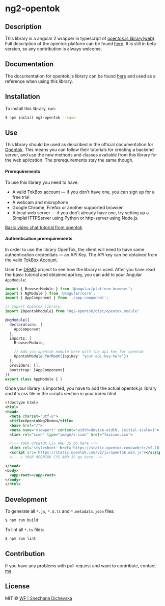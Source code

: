# ng2-opentok

## Description

This library is a angular 2 wrapper in typescript of [opentok.js library(web)](https://tokbox.com/developer/sdks/js/). Full description of the opentok platform can be found [here](https://tokbox.com/developer/guides/basics/).
It is still in beta version, so any contribution is always welcome.

## Documentation

The documentation for opentok.js library can be found [here](https://tokbox.com/developer/sdks/js) and used as a reference when using this library.

## Installation
To install this library, run:

```bash
$ npm install ng2-opentok --save
```
## Use
This library should be used as described in the official documentation for [Opentok](). This means you can follow their tutorials for creating a backend server, and use the new methods and classes available from this library for the web aplication. The prerequirements stay the same though.

#### Prerequirements
To use this library you need to have:
* A valid TokBox account — if you don't have one, you can sign up for a free trial
* A webcam and microphone
* Google Chrome, Firefox or another supported browser
* A local web server — if you don't already have one, try setting up a SimpleHTTPServer using Python or http-server using Node.js.

[Basic video chat tutorial from opentok](https://tokbox.com/developer/tutorials/web/basic-video-chat/)


#### Authentication prerequirements
In order to use the library OpenTok, the client will need to have some authentication credentials — an API Key.
The API key can be obtained from the valid [TokBox Account](https://id.tokbox.com/login?response_type=code&redirect_uri=https%3A%2F%2Ftokbox.com%2Faccount%2Fauth%2Fprovider%2Fcallback&state=eyJyZWRpcmVjdCI6Ii8ifQ%3D%3D&client_id=acountportalprod).

User the [DEMO](https://github.com/webfactorymk/ng2-opentok-demo) project to see how the library is used.
After you have read the basic tutorial and obtained api key, you can add to your Angular `AppModule`:

```typescript
import { BrowserModule } from '@angular/platform-browser';
import { NgModule } from '@angular/core';
import { AppComponent } from './app.component';

// Import Opentok library
import {OpentokModule} from "ng2-opentok/dist/opentok.module"

@NgModule({
  declarations: [
    AppComponent
  ],
  imports: [
    BrowserModule,

    // Add you opentok module here with the api key for opentok
    OpentokModule.forRoot({apiKey: "your-api-key-here"})
  ],
  providers: [],
  bootstrap: [AppComponent]
})
export class AppModule { }
```

Once your library is imported, you have to add the actual opentok.js library and it's css file in the scripts section in your index.html


```xml
<!doctype html>
<html>
<head>
  <meta charset="utf-8">
  <title>OpentokNg2Demo</title>
  <base href="/">
  <meta name="viewport" content="width=device-width, initial-scale=1">
  <link rel="icon" type="image/x-icon" href="favicon.ico">

  <!-- YOUR OPENTOK CSS AND JS go here -->
  <link rel='stylesheet' href='https://static.opentok.com/webrtc/v2.10.0/css/TB.min.css'>
  <script src='https://static.opentok.com/v2/js/opentok.min.js'></script>
  <!-- / YOUR OPENTOK CSS AND JS go here -->

</head>
<body>
  <app-root></app-root>
</body>
</html>
```

## Development

To generate all `*.js`, `*.d.ts` and `*.metadata.json` files:

```bash
$ npm run build
```

To lint all `*.ts` files:

```bash
$ npm run lint
```


## Contribution
If you have any problems with pull request and want to contribute, contact [me](mailto:snezhana.dichevska@webfactory.mk)


## License

MIT © [WF | Snezhana Dichevska](mailto:snezhana.dichevska@webfactory.mk)
